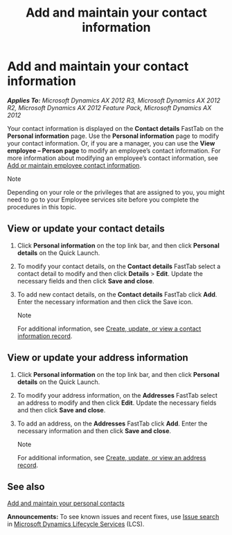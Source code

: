 ﻿---
title: Add and maintain your contact information
TOCTitle: Add and maintain your contact information
ms:assetid: 511231f4-f60c-4e09-a471-ee1113d4038c
ms:mtpsurl: https://technet.microsoft.com/en-us/library/Hh271530(v=AX.60)
ms:contentKeyID: 36384162
ms.date: 04/18/2014
mtps_version: v=AX.60
f1_keywords:
- LogisticsManageAddress
- LogisticsManageContactInfo
---

# Add and maintain your contact information 


_**Applies To:** Microsoft Dynamics AX 2012 R3, Microsoft Dynamics AX 2012 R2, Microsoft Dynamics AX 2012 Feature Pack, Microsoft Dynamics AX 2012_

Your contact information is displayed on the **Contact details** FastTab on the **Personal information** page. Use the **Personal information** page to modify your contact information. Or, if you are a manager, you can use the **View employee – Person page** to modify an employee’s contact information. For more information about modifying an employee’s contact information, see [Add or maintain employee contact information](add-or-maintain-employee-contact-information.md).


> [!NOTE]
> <P>Depending on your role or the privileges that are assigned to you, you might need to go to your Employee services site before you complete the procedures in this topic.</P>



## View or update your contact details

1.  Click **Personal information** on the top link bar, and then click **Personal details** on the Quick Launch.

2.  To modify your contact details, on the **Contact details** FastTab select a contact detail to modify and then click **Details** \> **Edit**. Update the necessary fields and then click **Save and close**.

3.  To add new contact details, on the **Contact details** FastTab click **Add**. Enter the necessary information and then click the Save icon.
    

    > [!NOTE]
    > <P>For additional information, see <A href="create-update-or-view-a-contact-information-record.md">Create, update, or view a contact information record</A>.</P>



## View or update your address information

1.  Click **Personal information** on the top link bar, and then click **Personal details** on the Quick Launch.

2.  To modify your address information, on the **Addresses** FastTab select an address to modify and then click **Edit**. Update the necessary fields and then click **Save and close**.

3.  To add an address, on the **Addresses** FastTab click **Add**. Enter the necessary information and then click **Save and close**.
    

    > [!NOTE]
    > <P>For additional information, see <A href="create-update-or-view-an-address-record.md">Create, update, or view an address record</A>.</P>



## See also

[Add and maintain your personal contacts](add-and-maintain-your-personal-contacts.md)

  
**Announcements:** To see known issues and recent fixes, use [Issue search](http://go.microsoft.com/fwlink/?linkid=389258) in [Microsoft Dynamics Lifecycle Services](http://go.microsoft.com/fwlink/?linkid=306505) (LCS).

